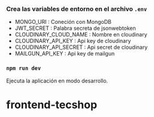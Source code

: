 ### Crea las variables de entorno en el archivo `.env`

* MONGO_URI : Coneción con MongoDB
* JWT_SECRET : Palabra secreta de jsonwebtoken
* CLOUDINARY_CLOUD_NAME : Nombre en cloudinary
* CLOUDINARY_API_KEY : Api key de cloudinary
* CLOUDINARY_API_SECRET : Api secret de cloudinary
* MAILGUN_API_KEY : Api key de mailgun

### `npm run dev`

Ejecuta la aplicación en modo desarrollo.

# frontend-tecshop
